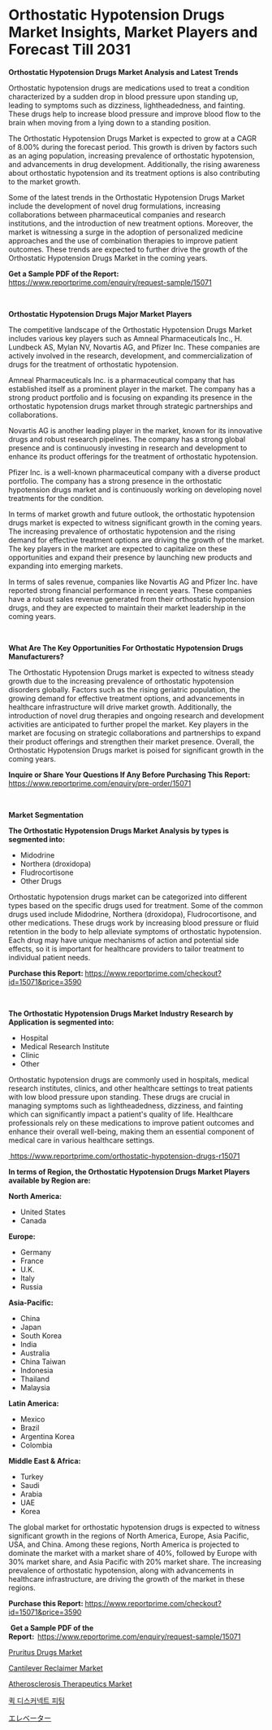 <p><h1>Orthostatic Hypotension Drugs Market Insights, Market Players and Forecast Till 2031</h1></p><p><strong>Orthostatic Hypotension Drugs Market Analysis and Latest Trends</strong></p>
<p><p>Orthostatic hypotension drugs are medications used to treat a condition characterized by a sudden drop in blood pressure upon standing up, leading to symptoms such as dizziness, lightheadedness, and fainting. These drugs help to increase blood pressure and improve blood flow to the brain when moving from a lying down to a standing position.</p><p>The Orthostatic Hypotension Drugs Market is expected to grow at a CAGR of 8.00% during the forecast period. This growth is driven by factors such as an aging population, increasing prevalence of orthostatic hypotension, and advancements in drug development. Additionally, the rising awareness about orthostatic hypotension and its treatment options is also contributing to the market growth.</p><p>Some of the latest trends in the Orthostatic Hypotension Drugs Market include the development of novel drug formulations, increasing collaborations between pharmaceutical companies and research institutions, and the introduction of new treatment options. Moreover, the market is witnessing a surge in the adoption of personalized medicine approaches and the use of combination therapies to improve patient outcomes. These trends are expected to further drive the growth of the Orthostatic Hypotension Drugs Market in the coming years.</p></p>
<p><strong>Get a Sample PDF of the Report:&nbsp;</strong> <a href="https://www.reportprime.com/enquiry/request-sample/15071">https://www.reportprime.com/enquiry/request-sample/15071</a></p>
<p>&nbsp;</p>
<p><strong>Orthostatic Hypotension Drugs Major Market Players</strong></p>
<p><p>The competitive landscape of the Orthostatic Hypotension Drugs Market includes various key players such as Amneal Pharmaceuticals Inc., H. Lundbeck AS, Mylan NV, Novartis AG, and Pfizer Inc. These companies are actively involved in the research, development, and commercialization of drugs for the treatment of orthostatic hypotension.</p><p>Amneal Pharmaceuticals Inc. is a pharmaceutical company that has established itself as a prominent player in the market. The company has a strong product portfolio and is focusing on expanding its presence in the orthostatic hypotension drugs market through strategic partnerships and collaborations.</p><p>Novartis AG is another leading player in the market, known for its innovative drugs and robust research pipelines. The company has a strong global presence and is continuously investing in research and development to enhance its product offerings for the treatment of orthostatic hypotension.</p><p>Pfizer Inc. is a well-known pharmaceutical company with a diverse product portfolio. The company has a strong presence in the orthostatic hypotension drugs market and is continuously working on developing novel treatments for the condition.</p><p>In terms of market growth and future outlook, the orthostatic hypotension drugs market is expected to witness significant growth in the coming years. The increasing prevalence of orthostatic hypotension and the rising demand for effective treatment options are driving the growth of the market. The key players in the market are expected to capitalize on these opportunities and expand their presence by launching new products and expanding into emerging markets.</p><p>In terms of sales revenue, companies like Novartis AG and Pfizer Inc. have reported strong financial performance in recent years. These companies have a robust sales revenue generated from their orthostatic hypotension drugs, and they are expected to maintain their market leadership in the coming years.</p></p>
<p>&nbsp;</p>
<p><strong>What Are The Key Opportunities For Orthostatic Hypotension Drugs Manufacturers?</strong></p>
<p><p>The Orthostatic Hypotension Drugs market is expected to witness steady growth due to the increasing prevalence of orthostatic hypotension disorders globally. Factors such as the rising geriatric population, the growing demand for effective treatment options, and advancements in healthcare infrastructure will drive market growth. Additionally, the introduction of novel drug therapies and ongoing research and development activities are anticipated to further propel the market. Key players in the market are focusing on strategic collaborations and partnerships to expand their product offerings and strengthen their market presence. Overall, the Orthostatic Hypotension Drugs market is poised for significant growth in the coming years.</p></p>
<p><strong>Inquire or Share Your Questions If Any Before Purchasing This Report:</strong> <a href="https://www.reportprime.com/enquiry/pre-order/15071">https://www.reportprime.com/enquiry/pre-order/15071</a></p>
<p>&nbsp;</p>
<p><strong>Market Segmentation</strong></p>
<p><strong>The Orthostatic Hypotension Drugs Market Analysis by types is segmented into:</strong></p>
<p><ul><li>Midodrine</li><li>Northera (droxidopa)</li><li>Fludrocortisone</li><li>Other Drugs</li></ul></p>
<p><p>Orthostatic hypotension drugs market can be categorized into different types based on the specific drugs used for treatment. Some of the common drugs used include Midodrine, Northera (droxidopa), Fludrocortisone, and other medications. These drugs work by increasing blood pressure or fluid retention in the body to help alleviate symptoms of orthostatic hypotension. Each drug may have unique mechanisms of action and potential side effects, so it is important for healthcare providers to tailor treatment to individual patient needs.</p></p>
<p><strong>Purchase this Report:&nbsp;</strong><a href="https://www.reportprime.com/checkout?id=15071&price=3590">https://www.reportprime.com/checkout?id=15071&price=3590</a></p>
<p>&nbsp;</p>
<p><strong>The Orthostatic Hypotension Drugs Market Industry Research by Application is segmented into:</strong></p>
<p><ul><li>Hospital</li><li>Medical Research Institute</li><li>Clinic</li><li>Other</li></ul></p>
<p><p>Orthostatic hypotension drugs are commonly used in hospitals, medical research institutes, clinics, and other healthcare settings to treat patients with low blood pressure upon standing. These drugs are crucial in managing symptoms such as lightheadedness, dizziness, and fainting which can significantly impact a patient's quality of life. Healthcare professionals rely on these medications to improve patient outcomes and enhance their overall well-being, making them an essential component of medical care in various healthcare settings.</p></p>
<p><a href="https://www.reportprime.com/orthostatic-hypotension-drugs-r15071">&nbsp;https://www.reportprime.com/orthostatic-hypotension-drugs-r15071</a></p>
<p><strong>In terms of Region, the Orthostatic Hypotension Drugs Market Players available by Region are:</strong></p>
<p>
    <p> <strong> North America: </strong>
        <ul>
            <li>United States</li>
            <li>Canada</li>
        </ul>
        </p> 
    <p> <strong> Europe: </strong>
        <ul>
            <li>Germany</li>
            <li>France</li>
            <li>U.K.</li>
            <li>Italy</li>
            <li>Russia</li>
        </ul>
        </p> 
    <p> <strong> Asia-Pacific: </strong>
        <ul>
            <li>China</li>
            <li>Japan</li>
            <li>South Korea</li>
            <li>India</li>
            <li>Australia</li>
            <li>China Taiwan</li>
            <li>Indonesia</li>
            <li>Thailand</li>
            <li>Malaysia</li>
        </ul>
        </p> 
    <p> <strong> Latin America: </strong>
        <ul>
            <li>Mexico</li>
            <li>Brazil</li>
            <li>Argentina Korea</li>
            <li>Colombia</li>
        </ul>
        </p> 
    <p> <strong> Middle East & Africa: </strong>
        <ul>
            <li>Turkey</li>
            <li>Saudi</li>
            <li>Arabia</li>
            <li>UAE</li>
            <li>Korea</li>
        </ul>
    </p>
    </p>
<p><p>The global market for orthostatic hypotension drugs is expected to witness significant growth in the regions of North America, Europe, Asia Pacific, USA, and China. Among these regions, North America is projected to dominate the market with a market share of 40%, followed by Europe with 30% market share, and Asia Pacific with 20% market share. The increasing prevalence of orthostatic hypotension, along with advancements in healthcare infrastructure, are driving the growth of the market in these regions.</p></p>
<p><strong>Purchase this Report: </strong><a href="https://www.reportprime.com/checkout?id=15071&price=3590">https://www.reportprime.com/checkout?id=15071&price=3590</a></p>
<p>&nbsp;<strong>Get a Sample PDF of the Report:&nbsp;&nbsp;</strong><a href="https://www.reportprime.com/enquiry/request-sample/15071">https://www.reportprime.com/enquiry/request-sample/15071</a></p>
<p><strong></strong></p>
<p><p><a href="https://github.com/abdillahsp58/Market-Research-Report-List-1/blob/main/pruritus-drugs-market.md">Pruritus Drugs Market</a></p><p><a href="https://medium.com/@tammyjones1939/cantilever-reclaimer-market-size-by-type-wheel-chain-by-product-electricity-d49ba3662d04">Cantilever Reclaimer Market</a></p><p><a href="https://github.com/wybrqqeb6/Market-Research-Report-List-1/blob/main/atherosclerosis-therapeutics-market.md">Atherosclerosis Therapeutics Market</a></p><p><a href="https://medium.com/@emmamoy1/%ED%80%B5-%EB%94%94%EC%8A%A4%EC%BB%A4%EB%84%A5%ED%8A%B8-%ED%94%BC%ED%8C%85-%EC%8B%9C%EC%9E%A5-%EA%B7%9C%EB%AA%A8%EB%8A%94-%EC%97%B0%ED%8F%89%EA%B7%A0-%EC%84%B1%EC%9E%A5%EB%A5%A0%EC%9D%B4-9-%EB%A1%9C-%EC%84%B1%EC%9E%A5%ED%95%98%EA%B3%A0-%EC%9E%88%EC%9C%BC%EB%A9%B0-%EC%9D%B4-%EB%B3%B4%EA%B3%A0%EC%84%9C%EB%8A%94-%EC%8B%9C%EC%9E%A5-%EC%84%B8%EB%B6%84%ED%99%94-%EC%84%B1%EC%9E%A5-%EB%B0%8F-2024%EB%85%84%EB%B6%80%ED%84%B0-2031%EB%85%84%EA%B9%8C%EC%A7%80%EC%9D%98-%EC%98%88%EC%B8%A1-%EB%B6%84%EC%84%9D%EC%9D%84-%EB%8B%A4%EB%A3%A8%EA%B3%A0-%EC%9E%88%EC%8A%B5%EB%8B%88%EB%8B%A4-0212f33e567d">퀵 디스커넥트 피팅</a></p><p><a href="https://medium.com/@freedayundt2023/%E8%A3%BD%E5%93%81%E3%82%BF%E3%82%A4%E3%83%97-%E3%82%A2%E3%83%97%E3%83%AA%E3%82%B1%E3%83%BC%E3%82%B7%E3%83%A7%E3%83%B3-%E5%9C%B0%E5%9F%9F-%E4%BC%81%E6%A5%AD%E3%81%AB%E3%82%88%E3%82%8B%E3%82%B0%E3%83%AD%E3%83%BC%E3%83%90%E3%83%AB%E3%82%A8%E3%83%AC%E3%83%99%E3%83%BC%E3%82%BF%E3%83%BC%E3%83%9E%E3%83%BC%E3%82%B1%E3%83%83%E3%83%88-%E6%A5%AD%E7%95%8C%E3%82%BB%E3%82%B0%E3%83%A1%E3%83%B3%E3%83%88%E8%A6%8B%E9%80%9A%E3%81%97-%E5%B8%82%E5%A0%B4%E8%A9%95%E4%BE%A1-%E7%AB%B6%E4%BA%89%E3%82%B7%E3%83%8A%E3%83%AA%E3%82%AA-%E3%83%88%E3%83%AC%E3%83%B3%E3%83%89-%E3%81%8A%E3%82%88%E3%81%B3%E4%BA%88%E6%B8%AC-2024%E5%B9%B4-2031%E5%B9%B4-7f9b68ae0a41">エレベーター</a></p></p>
